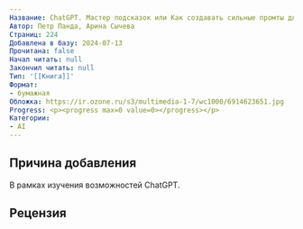 ```yaml
---
Название: ChatGPT. Мастер подсказок или Как создавать сильные промты для нейросети
Автор: Петр Панда, Арина Сычева
Страниц: 224
Добавлена в базу: 2024-07-13
Прочитана: false
Начал читать: null
Закончил читать: null
Тип: '[[Книга]]'
Формат:
- бумажная
Обложка: https://ir.ozone.ru/s3/multimedia-1-7/wc1000/6914623651.jpg
Progress: <p><progress max=0 value=0></progress></p>
Категории:
- AI
---
```

## Причина добавления

В рамках изучения возможностей ChatGPT.

## Рецензия